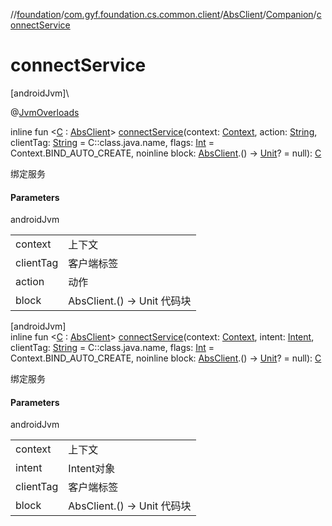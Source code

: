 //[foundation](../../../../index.md)/[com.gyf.foundation.cs.common.client](../../index.md)/[AbsClient](../index.md)/[Companion](index.md)/[connectService](connect-service.md)

# connectService

[androidJvm]\

@[JvmOverloads](https://kotlinlang.org/api/core/kotlin-stdlib/kotlin.jvm/-jvm-overloads/index.html)

inline fun &lt;[C](connect-service.md) : [AbsClient](../index.md)&gt; [connectService](connect-service.md)(context: [Context](https://developer.android.com/reference/kotlin/android/content/Context.html), action: [String](https://kotlinlang.org/api/core/kotlin-stdlib/kotlin/-string/index.html), clientTag: [String](https://kotlinlang.org/api/core/kotlin-stdlib/kotlin/-string/index.html) = C::class.java.name, flags: [Int](https://kotlinlang.org/api/core/kotlin-stdlib/kotlin/-int/index.html) = Context.BIND_AUTO_CREATE, noinline block: [AbsClient](../index.md).() -&gt; [Unit](https://kotlinlang.org/api/core/kotlin-stdlib/kotlin/-unit/index.html)? = null): [C](connect-service.md)

绑定服务

#### Parameters

androidJvm

| | |
|---|---|
| context | 上下文 |
| clientTag | 客户端标签 |
| action | 动作 |
| block | AbsClient.() -> Unit 代码块 |

[androidJvm]\
inline fun &lt;[C](connect-service.md) : [AbsClient](../index.md)&gt; [connectService](connect-service.md)(context: [Context](https://developer.android.com/reference/kotlin/android/content/Context.html), intent: [Intent](https://developer.android.com/reference/kotlin/android/content/Intent.html), clientTag: [String](https://kotlinlang.org/api/core/kotlin-stdlib/kotlin/-string/index.html) = C::class.java.name, flags: [Int](https://kotlinlang.org/api/core/kotlin-stdlib/kotlin/-int/index.html) = Context.BIND_AUTO_CREATE, noinline block: [AbsClient](../index.md).() -&gt; [Unit](https://kotlinlang.org/api/core/kotlin-stdlib/kotlin/-unit/index.html)? = null): [C](connect-service.md)

绑定服务

#### Parameters

androidJvm

| | |
|---|---|
| context | 上下文 |
| intent | Intent对象 |
| clientTag | 客户端标签 |
| block | AbsClient.() -> Unit 代码块 |